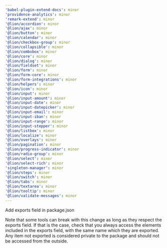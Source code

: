 ```yaml
---
'babel-plugin-extend-docs': minor
'providence-analytics': minor
'remark-extend': minor
'@lion/accordion': minor
'@lion/ajax': minor
'@lion/button': minor
'@lion/calendar': minor
'@lion/checkbox-group': minor
'@lion/collapsible': minor
'@lion/combobox': minor
'@lion/core': minor
'@lion/dialog': minor
'@lion/fieldset': minor
'@lion/form': minor
'@lion/form-core': minor
'@lion/form-integrations': minor
'@lion/helpers': minor
'@lion/icon': minor
'@lion/input': minor
'@lion/input-amount': minor
'@lion/input-date': minor
'@lion/input-datepicker': minor
'@lion/input-email': minor
'@lion/input-iban': minor
'@lion/input-range': minor
'@lion/input-stepper': minor
'@lion/listbox': minor
'@lion/localize': minor
'@lion/overlays': minor
'@lion/pagination': minor
'@lion/progress-indicator': minor
'@lion/radio-group': minor
'@lion/select': minor
'@lion/select-rich': minor
'singleton-manager': minor
'@lion/steps': minor
'@lion/switch': minor
'@lion/tabs': minor
'@lion/textarea': minor
'@lion/tooltip': minor
'@lion/validate-messages': minor
---
```


Add exports field in package.json

Note that some tools can break with this change as long as they respect the exports field. If that is the case, check that you always access the elements included in the exports field, with the same name which they are exported. Any item not exported is considered private to the package and should not be accessed from the outside.
